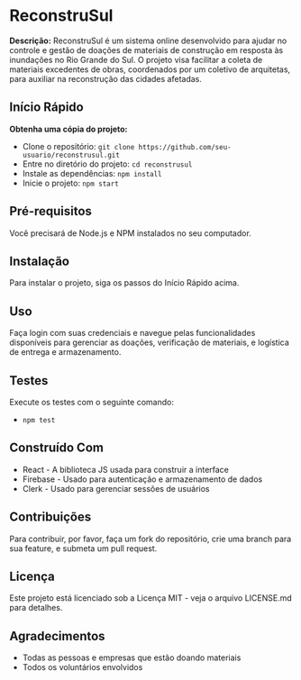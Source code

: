 
# ReconstruSul

**Descrição:**
ReconstruSul é um sistema online desenvolvido para ajudar no controle e gestão de doações de materiais de construção em resposta às inundações no Rio Grande do Sul. O projeto visa facilitar a coleta de materiais excedentes de obras, coordenados por um coletivo de arquitetas, para auxiliar na reconstrução das cidades afetadas.

## Início Rápido

**Obtenha uma cópia do projeto:**
- Clone o repositório: `git clone https://github.com/seu-usuario/reconstrusul.git`
- Entre no diretório do projeto: `cd reconstrusul`
- Instale as dependências: `npm install`
- Inicie o projeto: `npm start`

## Pré-requisitos

Você precisará de Node.js e NPM instalados no seu computador.

## Instalação

Para instalar o projeto, siga os passos do Início Rápido acima.

## Uso

Faça login com suas credenciais e navegue pelas funcionalidades disponíveis para gerenciar as doações, verificação de materiais, e logística de entrega e armazenamento.

## Testes

Execute os testes com o seguinte comando:
- `npm test`

## Construído Com

- React - A biblioteca JS usada para construir a interface
- Firebase - Usado para autenticação e armazenamento de dados
- Clerk - Usado para gerenciar sessões de usuários

## Contribuições

Para contribuir, por favor, faça um fork do repositório, crie uma branch para sua feature, e submeta um pull request.

## Licença

Este projeto está licenciado sob a Licença MIT - veja o arquivo LICENSE.md para detalhes.

## Agradecimentos

- Todas as pessoas e empresas que estão doando materiais
- Todos os voluntários envolvidos
